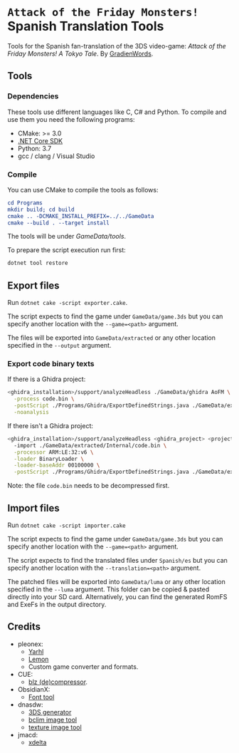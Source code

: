 # `Attack of the Friday Monsters!` Spanish Translation Tools

Tools for the Spanish fan-translation of the 3DS video-game: _Attack of the
Friday Monsters! A Tokyo Tale_. By
[GradienWords](https://gradienwords.github.io).

## Tools

### Dependencies

These tools use different languages like C, C# and Python. To compile and use
them you need the following programs:

- CMake: >= 3.0
- [.NET Core SDK](https://dotnet.microsoft.com/download)
- Python: 3.7
- gcc / clang / Visual Studio

### Compile

You can use CMake to compile the tools as follows:

```cmake
cd Programs
mkdir build; cd build
cmake .. -DCMAKE_INSTALL_PREFIX=../../GameData
cmake --build . --target install
```

The tools will be under _GameData/tools_.

To prepare the script execution run first:

```sh
dotnet tool restore
```

## Export files

Run `dotnet cake -script exporter.cake`.

The script expects to find the game under `GameData/game.3ds` but you can
specify another location with the `--game=<path>` argument.

The files will be exported into `GameData/extracted` or any other location
specified in the `--output` argument.

### Export code binary texts

If there is a Ghidra project:

```sh
<ghidra_installation>/support/analyzeHeadless ./GameData/ghidra AoFM \
  -process code.bin \
  -postScript ./Programs/Ghidra/ExportDefinedStrings.java ./GameData/extracted/Internal/code_texts.yaml \
  -noanalysis
```

If there isn't a Ghidra project:

```sh
<ghidra_installation>/support/analyzeHeadless <ghidra_project> <project_name> \
  -import ./GameData/extracted/Internal/code.bin \
  -processor ARM:LE:32:v6 \
  -loader BinaryLoader \
  -loader-baseAddr 00100000 \
  -postScript ./Programs/Ghidra/ExportDefinedStrings.java ./GameData/extracted/Internal/code_texts.yaml
```

Note: the file `code.bin` needs to be decompressed first.

## Import files

Run `dotnet cake -script importer.cake`

The script expects to find the game under `GameData/game.3ds` but you can
specify another location with the `--game=<path>` argument.

The script expects to find the translated files under `Spanish/es` but you can
specify another location with the `--translation=<path>` argument.

The patched files will be exported into `GameData/luma` or any other location
specified in the `--luma` argument. This folder can be copied & pasted directly
into your SD card. Alternatively, you can find the generated RomFS and ExeFs in
the output directory.

## Credits

- pleonex:
  - [Yarhl](https://github.com/SceneGate/yarhl)
  - [Lemon](https://github.com/SceneGate/Lemon)
  - Custom game converter and formats.
- CUE:
  - [blz (de)compressor](https://www.romhacking.net/utilities/826/).
- ObsidianX:
  - [Font tool](https://github.com/ObsidianX/3dstools)
- dnasdw:
  - [3DS generator](https://github.com/dnasdw/3dstool)
  - [bclim image tool](https://github.com/dnasdw/bclimtool)
  - [texture image tool](https://github.com/dnasdw/txobtool)
- jmacd:
  - [xdelta](https://github.com/jmacd/xdelta-gpl)
